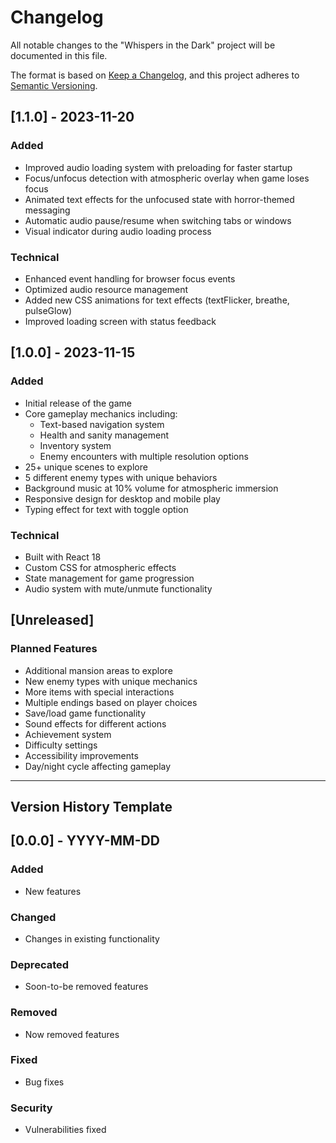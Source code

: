 # Changelog

All notable changes to the "Whispers in the Dark" project will be documented in this file.

The format is based on [Keep a Changelog](https://keepachangelog.com/en/1.0.0/),
and this project adheres to [Semantic Versioning](https://semver.org/spec/v2.0.0.html).

## [1.1.0] - 2023-11-20

### Added
- Improved audio loading system with preloading for faster startup
- Focus/unfocus detection with atmospheric overlay when game loses focus
- Animated text effects for the unfocused state with horror-themed messaging
- Automatic audio pause/resume when switching tabs or windows
- Visual indicator during audio loading process

### Technical
- Enhanced event handling for browser focus events
- Optimized audio resource management
- Added new CSS animations for text effects (textFlicker, breathe, pulseGlow)
- Improved loading screen with status feedback

## [1.0.0] - 2023-11-15

### Added
- Initial release of the game
- Core gameplay mechanics including:
  - Text-based navigation system
  - Health and sanity management
  - Inventory system
  - Enemy encounters with multiple resolution options
- 25+ unique scenes to explore
- 5 different enemy types with unique behaviors
- Background music at 10% volume for atmospheric immersion
- Responsive design for desktop and mobile play
- Typing effect for text with toggle option

### Technical
- Built with React 18
- Custom CSS for atmospheric effects
- State management for game progression
- Audio system with mute/unmute functionality

## [Unreleased]

### Planned Features
- Additional mansion areas to explore
- New enemy types with unique mechanics
- More items with special interactions
- Multiple endings based on player choices
- Save/load game functionality
- Sound effects for different actions
- Achievement system
- Difficulty settings
- Accessibility improvements
- Day/night cycle affecting gameplay

---

## Version History Template

## [0.0.0] - YYYY-MM-DD

### Added
- New features

### Changed
- Changes in existing functionality

### Deprecated
- Soon-to-be removed features

### Removed
- Now removed features

### Fixed
- Bug fixes

### Security
- Vulnerabilities fixed 